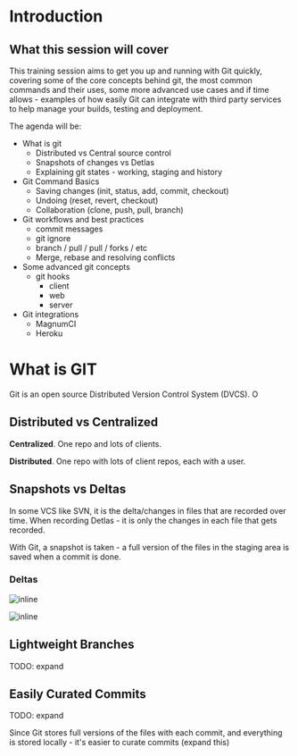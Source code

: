 # Introduction


## What this session will cover

This training session aims to get you up and running with Git quickly, covering some of the core concepts behind git, the most common commands and their uses, some more advanced use cases and if time allows - examples of how easily Git can integrate with third party services to help manage your builds, testing and deployment.

The agenda will be:

- What is git
  - Distributed vs Central source control
  - Snapshots of changes vs Detlas
  - Explaining git states - working, staging and history
- Git Command Basics
  - Saving changes (init, status, add, commit, checkout)
  - Undoing (reset, revert, checkout)
  - Collaboration (clone, push, pull, branch)
- Git workflows and best practices
  - commit messages
  - git ignore
  - branch / pull / pull / forks / etc
  - Merge, rebase and resolving conflicts
- Some advanced git concepts
  - git hooks
    - client
    - web
    - server
- Git integrations
  - MagnumCI
  - Heroku

# What is GIT

Git is an open source Distributed Version Control System (DVCS). O

## Distributed vs Centralized

**Centralized**. One repo and lots of clients.

**Distributed**. One repo with lots of client repos, each with a user.

## Snapshots vs Deltas

In some VCS like SVN, it is the delta/changes in files that are recorded over time. When recording Detlas - it is only the changes in each file that gets recorded.

With Git, a snapshot is taken - a full version of the files in the staging area is saved when a commit is done.

### Deltas

![inline](http://git-scm.com/book/en/v2/book/01-introduction/images/deltas.png)

![inline](http://git-scm.com/book/en/v2/book/01-introduction/images/snapshots.png)

## Lightweight Branches

TODO: expand

## Easily Curated Commits

TODO: expand

Since Git stores full versions of the files with each commit, and everything is stored locally - it's easier to curate commits (expand this)
